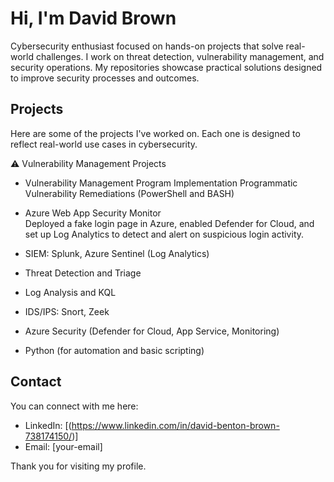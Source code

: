 

# Hi, I'm David Brown

Cybersecurity enthusiast focused on hands-on projects that solve real-world challenges. I work on threat detection, vulnerability management, and security operations. My repositories showcase practical solutions designed to improve security processes and outcomes.

## Projects

Here are some of the projects I've worked on. Each one is designed to reflect real-world use cases in cybersecurity.

⚠️ Vulnerability Management Projects
  - Vulnerability Management Program Implementation
  Programmatic Vulnerability Remediations (PowerShell and BASH)

  - Azure Web App Security Monitor  
  Deployed a fake login page in Azure, enabled Defender for Cloud, and set up Log Analytics to detect and alert on suspicious login activity.




- SIEM: Splunk, Azure Sentinel (Log Analytics)
- Threat Detection and Triage
- Log Analysis and KQL
- IDS/IPS: Snort, Zeek
- Azure Security (Defender for Cloud, App Service, Monitoring)
- Python (for automation and basic scripting)

## Contact

You can connect with me here:

- LinkedIn: [(https://www.linkedin.com/in/david-benton-brown-738174150/)]
- Email: [your-email]

Thank you for visiting my profile.
